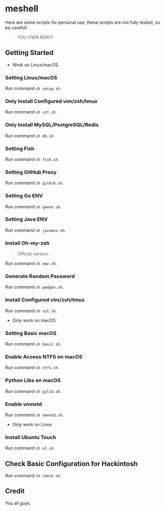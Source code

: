 # meshell 

Here are some scripts for personal use, these scripts are not fully tested, so be careful! 

> YOU OWN RISK!!!

## Getting Started

- Wrok on Linux/macOS.

### Setting Linux/macOS

Run command `sh setup.sh`.

### Only Install Configured vim/zsh/tmux

Run command `sh vzt.sh`.

### Only Install MySQL/PostgreSQL/Redis

Run command `sh db.sh`.

### Setting Fish

Run command `sh fish.sh`.

### Setting GitHub Proxy

Run command `sh github.sh`.

### Setting Go ENV

Run command `sh goenv.sh`.

### Setting Java ENV

Run command `sh javaenv.sh`.

### Install Oh-my-zsh

> Official version.

Run command `sh omz.sh`.

### Generate Random Password

Run command `sh pwdgen.sh`.

### Install Configured vim/zsh/tmux

Run command `sh vzt.sh`.



- Only work on macOS

### Setting Basic macOS

Run command `sh basic.sh`.

### Enable Access NTFS on macOS

Run command `sh ntfs.sh`.

### Python Libs on macOS

Run command `sh pylib.sh`.

### Enable vmnetd

Run command `sh vmnetd.sh`.



- Only work on Linux

### Install Ubuntu Touch

Run command `sh ut.sh`.

## Check Basic Configuration for Hackintosh

Run command `sh check.sh`.

## Credit

You all guys.
